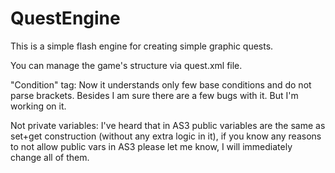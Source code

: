 QuestEngine
===========

This is a simple flash engine for creating simple graphic quests.

You can manage the game's structure via quest.xml file.

"Condition" tag:
Now it understands only few base conditions and do not parse 
brackets. Besides I am sure there are a few bugs with it. 
But I'm working on it.

Not private variables:
I've heard that in AS3 public variables are the same as set+get
construction (without any extra logic in it), if you know any reasons
to not allow public vars in AS3 please let me know, I will immediately 
change all of them.